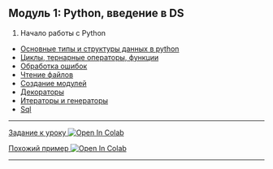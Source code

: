 ## Модуль 1: Python, введение в DS


1. Начало работы с Python 
*  <a href="https://github.com/pytosha/new-python-repo/blob/main/Lesson2/notebooks/1.intro.ipynb">Основные типы и структуры данных в python</a>
* <a href="https://github.com/pytosha/new-python-repo/blob/main/Lesson2/notebooks/2.loops.ipynb">Циклы, тернарные операторы, функции</a>
* <a href="https://github.com/pytosha/new-python-repo/blob/main/Lesson2/notebooks/4.exceptions.ipynb">Обработка ошибок</a>
* <a href="https://github.com/pytosha/new-python-repo/blob/main/Lesson2/notebooks/3.files.ipynb">Чтение файлов</a>
* <a href="https://github.com/pytosha/new-python-repo/blob/main/Lesson2/notebooks/5.modul.ipynb">Создание модулей</a>
* <a href="https://github.com/pytosha/new-python-repo/blob/main/Lesson2/notebooks/6.decorator.ipynb">Декораторы</a>
* <a href="https://github.com/pytosha/new-python-repo/blob/main/Lesson2/notebooks/7.generator_iterator.ipynb">Итераторы и генераторы</a>
* <a href="https://github.com/pytosha/new-python-repo/blob/main/Lesson2/notebooks/8.sql.ipynb">Sql</a>
<hr>
<a href="https://github.com/pytosha/new-python-repo/blob/main/HomeTask">Задание к уроку</a><a target="_blank" href="https://colab.research.google.com/github/pytosha/new-python-repo/blob/main/HomeTask/Task1_dmrf.ipynb">
  <img src="https://colab.research.google.com/assets/colab-badge.svg" alt="Open In Colab"/>
</a>

<a href="https://github.com/pytosha/new-python-repo/blob/main/HomeTask">Похожий пример</a><a target="_blank" href="https://colab.research.google.com/github/pytosha/new-python-repo/blob/main/HomeTask/HH-api.ipynb">
  <img src="https://colab.research.google.com/assets/colab-badge.svg" alt="Open In Colab"/>
</a>
<hr>

